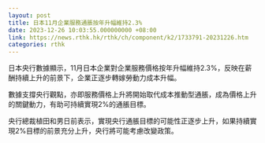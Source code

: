 ```yaml
---
layout: post
title: 日本11月企業服務通脹按年升幅維持2.3%
date: 2023-12-26 10:03:55.000000000 +08:00
link: https://news.rthk.hk/rthk/ch/component/k2/1733791-20231226.htm
categories: rthk
---
```


日本央行數據顯示，11月日本企業對企業服務價格按年升幅維持2.3%，反映在薪酬持續上升的前景下，企業正逐步轉嫁勞動力成本升幅。

數據支撐央行觀點，亦即服務價格上升將開始取代成本推動型通脹，成為價格上升的關鍵動力，有助可持續實現2%的通脹目標。

央行總裁植田和男日前表示，實現央行通脹目標的可能性正逐步上升，如果持續實現2%目標的前景充分上升，央行將可能考慮改變政策。
